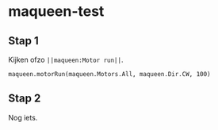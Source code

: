 # maqueen-test

## Stap 1
Kijken ofzo ``||maqueen:Motor run||``.

```blocks
maqueen.motorRun(maqueen.Motors.All, maqueen.Dir.CW, 100)
```

## Stap 2
Nog iets.